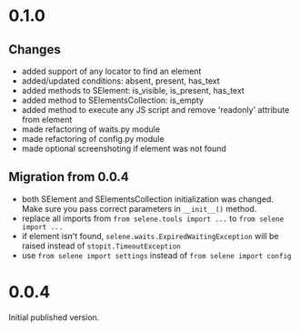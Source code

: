 # 0.1.0
## Changes
- added support of any locator to find an element
- added/updated conditions: absent, present, has_text
- added methods to SElement: is_visible, is_present, has_text
- added method to SElementsCollection: is_empty
- added method to execute any JS script and remove 'readonly' attribute from element
- made refactoring of waits.py module
- made refactoring of config.py module
- made optional screenshoting if element was not found

## Migration from 0.0.4
- both SElement and  SElementsCollection initialization was changed. Make sure you pass correct parameters 
in ```__init__()``` method. 
- replace all imports from ```from selene.tools import ...``` to ```from selene import ...```
- if element isn't found, ```selene.waits.ExpiredWaitingException``` will be raised instead of 
```stopit.TimeoutException```
- use ```from selene import settings``` instead of ```from selene import config```

# 0.0.4
Initial published version.